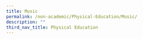 ```yaml
---
title: Music
permalink: /non-academic/Physical-Education/Music/
description: ""
third_nav_title: Physical Education
---
```


